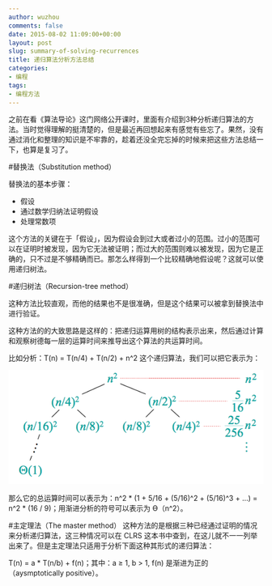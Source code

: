 ```yaml
---
author: wuzhou
comments: false
date: 2015-08-02 11:09:00+00:00
layout: post
slug: summary-of-solving-recurrences
title: 递归算法分析方法总结
categories:
- 编程
tags:
- 编程方法
---
```


之前在看《算法导论》这门网络公开课时，里面有介绍到3种分析递归算法的方法。当时觉得理解的挺清楚的，但是最近再回想起来有感觉有些忘了。果然，没有通过消化和整理的知识是不牢靠的，趁着还没全完忘掉的时候来把这些方法总结一下，也算是复习了。

#替换法（Substitution method）

替换法的基本步骤：

* 假设
* 通过数学归纳法证明假设
* 处理常数项

这个方法的关键在于「假设」，因为假设会到过大或者过小的范围。过小的范围可以在证明时被发现，因为它无法被证明；而过大的范围则难以被发现，因为它是正确的，只不过是不够精确而已。那怎么样得到一个比较精确地假设呢？这就可以使用递归树法。

#递归树法（Recursion-tree method）

这种方法比较直观，而他的结果也不是很准确，但是这个结果可以被拿到替换法中进行验证。

这种方法的的大致思路是这样的：把递归运算用树的结构表示出来，然后通过计算和观察树德每一层的运算时间来推导出这个算法的共运算时间。

比如分析：T(n) = T(n/4) + T(n/2) + n^2 这个递归算法，我们可以把它表示为：

![Recursion-tree](/assets/recursion-tree.png)

那么它的总运算时间可以表示为：n^2 * (1 + 5/16 + (5/16)^2 + (5/16)^3 + ...) = n^2 * (16 / 9)；用渐进分析的符号可以表示为 Ɵ（n^2）。

#主定理法（The master method）
这种方法的是根据三种已经通过证明的情况来分析递归算法，这三种情况可以在 CLRS 这本书中查到，在这儿就不一一列举出来了。但是主定理法只适用于分析下面这种其形式的递归算法：

T(n) = a * T(n/b) + f(n)；其中：a ≥ 1, b > 1, f(n) 是渐进为正的（aysmptotically positive）。
